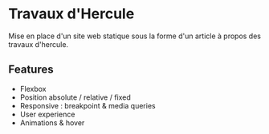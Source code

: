 # Travaux d'Hercule

Mise en place d'un site web statique sous la forme d'un article à propos des travaux d'hercule.

## Features

- Flexbox
- Position absolute / relative / fixed
- Responsive : breakpoint & media queries
- User experience 
- Animations & hover